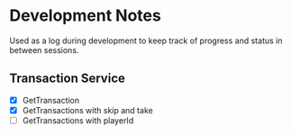 # Development Notes

Used as a log during development to keep track of progress and status in between sessions.

## Transaction Service
- [x] GetTransaction
- [x] GetTransactions with skip and take
- [ ] GetTransactions with playerId